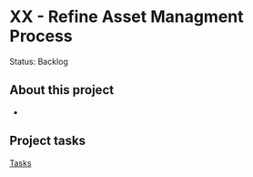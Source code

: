 # XX - Refine Asset Managment Process

Status: Backlog

## About this project

- 

## Project tasks

[Tasks](XX%20-%20Refine%20Asset%20Managment%20Process%20a67b8a259790453284591a3a78a203b2/Tasks%202ff1d9a149284b838c0bd7defad1910e.csv)